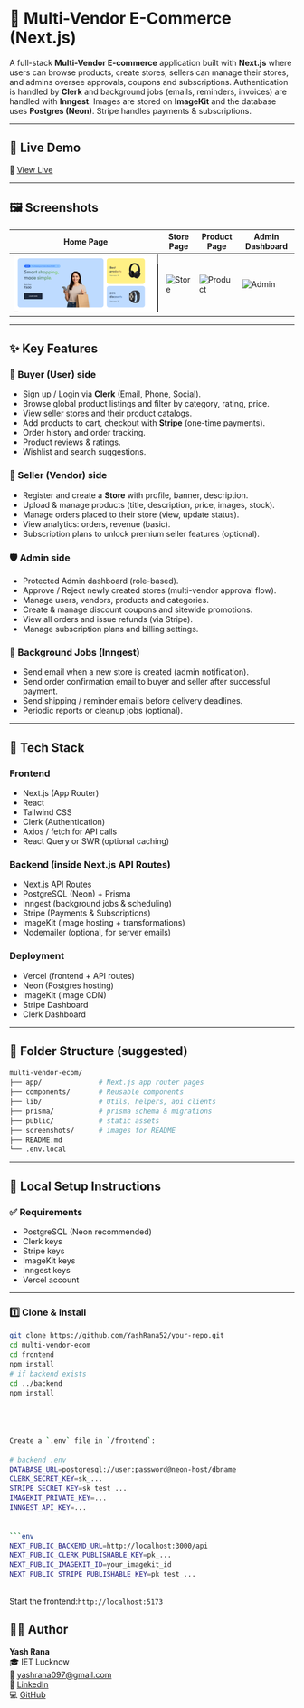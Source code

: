 # 🎯 Multi-Vendor E-Commerce (Next.js)

A full-stack **Multi-Vendor E-commerce** application built with **Next.js** where users can browse products, create stores, sellers can manage their stores, and admins oversee approvals, coupons and subscriptions. Authentication is handled by **Clerk** and background jobs (emails, reminders, invoices) are handled with **Inngest**. Images are stored on **ImageKit** and the database uses **Postgres (Neon)**. Stripe handles payments & subscriptions.

---

## 🚀 Live Demo

🔗 [View Live](https://nextjs-ecommerce-brown-beta.vercel.app/)

---

## 🖼 Screenshots

| Home Page | Store Page | Product Page | Admin Dashboard |
|---|---|---|---|
| ![Home](./Screenshot%202025-09-16%20142726.png) | ![Store](./screenshots/store.png) | ![Product](./screenshots/product.png) | ![Admin](./screenshots/admin.png) |

---

## ✨ Key Features

### 👥 Buyer (User) side
- Sign up / Login via **Clerk** (Email, Phone, Social).
- Browse global product listings and filter by category, rating, price.
- View seller stores and their product catalogs.
- Add products to cart, checkout with **Stripe** (one-time payments).
- Order history and order tracking.
- Product reviews & ratings.
- Wishlist and search suggestions.

### 🏪 Seller (Vendor) side
- Register and create a **Store** with profile, banner, description.
- Upload & manage products (title, description, price, images, stock).
- Manage orders placed to their store (view, update status).
- View analytics: orders, revenue (basic).
- Subscription plans to unlock premium seller features (optional).

### 🛡️ Admin side
- Protected Admin dashboard (role-based).
- Approve / Reject newly created stores (multi-vendor approval flow).
- Manage users, vendors, products and categories.
- Create & manage discount coupons and sitewide promotions.
- View all orders and issue refunds (via Stripe).
- Manage subscription plans and billing settings.

### 🔁 Background Jobs (Inngest)
- Send email when a new store is created (admin notification).
- Send order confirmation email to buyer and seller after successful payment.
- Send shipping / reminder emails before delivery deadlines.
- Periodic reports or cleanup jobs (optional).

---

## 🧰 Tech Stack

### Frontend
- Next.js (App Router)  
- React  
- Tailwind CSS  
- Clerk (Authentication)  
- Axios / fetch for API calls  
- React Query or SWR (optional caching)  

### Backend (inside Next.js API Routes)
- Next.js API Routes  
- PostgreSQL (Neon) + Prisma  
- Inngest (background jobs & scheduling)  
- Stripe (Payments & Subscriptions)  
- ImageKit (image hosting + transformations)  
- Nodemailer (optional, for server emails)

### Deployment
- Vercel (frontend + API routes)  
- Neon (Postgres hosting)  
- ImageKit (image CDN)  
- Stripe Dashboard  
- Clerk Dashboard  

---

## 📁 Folder Structure (suggested)

```bash
multi-vendor-ecom/
├── app/              # Next.js app router pages
├── components/       # Reusable components
├── lib/              # Utils, helpers, api clients
├── prisma/           # prisma schema & migrations
├── public/           # static assets
├── screenshots/      # images for README
├── README.md
└── .env.local


```

---

## 🧰 Local Setup Instructions

### ✅ Requirements
- PostgreSQL (Neon recommended)  
- Clerk keys  
- Stripe keys  
- ImageKit keys  
- Inngest keys  
- Vercel account  

---

### 1️⃣ Clone & Install

```bash
git clone https://github.com/YashRana52/your-repo.git
cd multi-vendor-ecom
cd frontend
npm install
# if backend exists
cd ../backend
npm install




Create a `.env` file in `/frontend`:

# backend .env
DATABASE_URL=postgresql://user:password@neon-host/dbname
CLERK_SECRET_KEY=sk_...
STRIPE_SECRET_KEY=sk_test_...
IMAGEKIT_PRIVATE_KEY=...
INNGEST_API_KEY=...


```env
NEXT_PUBLIC_BACKEND_URL=http://localhost:3000/api
NEXT_PUBLIC_CLERK_PUBLISHABLE_KEY=pk_...
NEXT_PUBLIC_IMAGEKIT_ID=your_imagekit_id
NEXT_PUBLIC_STRIPE_PUBLISHABLE_KEY=pk_test_...



```

Start the frontend:`http://localhost:5173`


## 👨‍💻 Author

**Yash Rana**  
🎓 IET Lucknow  
📧 yashrana097@gmail.com  
🔗 [LinkedIn](https://www.linkedin.com/in/yashrana52)  
💻 [GitHub](https://github.com/YashRana52)



